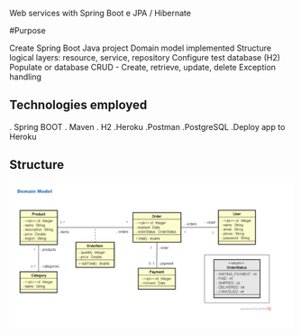  Web services with Spring Boot e JPA / Hibernate


#Purpose

 Create Spring Boot Java project
 Domain model implemented
 Structure logical layers: resource, service, repository
 Configure test database (H2)
 Populate or database
 CRUD - Create, retrieve, update, delete
 Exception handling

## Technologies employed

 . Spring BOOT 
 . Maven
 . H2
 .Heroku
 .Postman
 .PostgreSQL
 .Deploy app to Heroku

## Structure


![ilustration 1](https://github.com//EduardoBat/springboot-2-java11/blob/master/fig.PNG)<br/>





